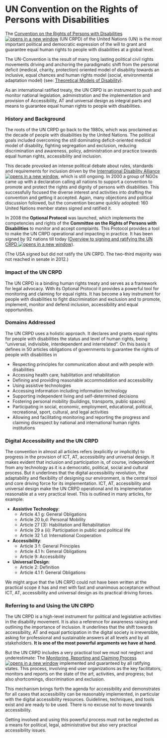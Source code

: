 # UN Convention on the Rights of Persons with Disabilities

The [Convention on the Rights of Persons with Disabilities ![opens in a new window](https://dequeuniversity.com/assets/images/template/courses2014/new-window.png)](https://www.un.org/disabilities/documents/convention/convention_accessible_pdf.pdf) (UN CRPD) of the United Nations (UN) is the most important political and democratic expression of the will to grant and guarantee equal human rights to people with disabilities at a global level.

The UN-Convention is the result of many long lasting political civil rights movements driving and anchoring the paradigmatic shift from the personal deficit (medical, charity, protection) oriented model of disability towards an inclusive, equal chances and human rights model (social, environmental adaptation model) (see: [Theoretical Models of Disability](https://dequeuniversity.com/class/iaap-cpacc/accessibility-standards-laws/class/iaap-cpacc/models-of-disability)).

As an international ratified treaty, the UN CRPD is an instrument to push and monitor national legislation, administration and the implementation and provision of Accessibility, AT and universal design as integral parts and means to guarantee equal human rights to people with disabilities.

### History and Background

The roots of the UN CRPD go back to the 1980s, which was proclaimed as the decade of people with disabilities by the United Nations. The political goals included overcoming the still dominating deficit-oriented medical model of disability, fighting segregation and exclusion, reducing discrimination and awareness, policy, administration and practice towards equal human rights, accessibility and inclusion.

This decade provoked an intense political debate about rules, standards and requirements for inclusion driven by the [International Disability Alliance ![opens in a new window](https://dequeuniversity.com/assets/images/template/courses2014/new-window.png)](http://www.internationaldisabilityalliance.org/), which is still ongoing. In 2000 a group of NGOs came up with a declaration calling all nations to support a convention to promote and protect the rights and dignity of persons with disabilities. This successfully focused the diverse interest and activities into drafting the convention and getting it accepted. Again, many objections and political discussion followed, but the convention became quickly adopted: 160 United Nations member states signed and ratified it.

In 2008 the **Optional Protocol** was launched, which implements the competencies and rights of the **Committee on the Rights of Persons with Disabilities** to monitor and accept complaints. This Protocol provides a tool to make the UN CRPD operational and impacting in practice. It has been signed by 92 nations till today ([Overview to signing and ratifying the UN CRPD ![opens in a new window](https://dequeuniversity.com/assets/images/template/courses2014/new-window.png)](http://indicators.ohchr.org/)).

(The USA signed but did not ratify the UN CRPD. The two-third majority was not reached in senate in 2012.)

### Impact of the UN CRPD

The UN CRPD is a binding human rights treaty and serves as a framework for legal advocacy. With its Optional Protocol it provides a powerful tool for monitoring and claiming for equal rights. It has become a key instrument for people with disabilities to fight discrimination and exclusion and to promote, implement, monitor and defend inclusion, accessibility and equal opportunities.

### Domains Addressed

The UN CRPD uses a holistic approach. It declares and grants equal rights for people with disabilities the status and level of human rights, being “universal, indivisible, interdependent and interrelated”. On this basis it defines in 50 articles obligations of governments to guarantee the rights of people with disabilities in

* Respecting principles for communication about and with people with disabilities
* Accessing health care, habilitation and rehabilitation
* Defining and providing reasonable accommodation and accessibility
* Using assistive technologies&#x20;
* Accessing information including information technology
* Supporting independent living and self-determined decisions
* Fostering personal mobility (buildings, transports, public spaces)
* Participating in social, economic, employment, educational, political, recreational, sport, cultural, and legal activities
* Allowing and facilitating monitoring and reporting the progress and claiming disrespect by national and international human rights institutions

### Digital Accessibility and the UN CRPD

The convention in almost all articles refers (explicitly or implicitly) to progress in the provision of ICT, AT, accessibility and universal design. It makes evident that inclusion and participation is, of course, independent from any technology as it is a democratic, political, social and cultural process. But it underlines that the digital accessibility revolution, the adaptability and flexibility of designing our environment, is the central tool and core driving force for its implementation. ICT, AT, accessibility and universal design make the UN CRPD operational and its implementation reasonable at a very practical level. This is outlined in many articles, for example:

* **Assistive Technology**:
  * Article 4.1 g: General Obligations
  * Article 20 b,d: Personal Mobility
  * Article 27 (3): Habilitation and Rehabilitation
  * Article 29 a (ii): Participation in public and political life
  * Article 32 1.d: International Cooperation
* **Accessibility**:
  * Article 3 f: General Principles
  * Article 4.1 h: General Obligations
  * Article 9: Accessibility
* **Universal Design**:
  * Article 2: Definition
  * Article 4.1 f: General Obligations

We might argue that the UN CRPD could not have been written at the practical scope it has and met with fast and unanimous acceptance without ICT, AT, accessibility and universal design as its practical driving forces.

### Referring to and Using the UN CRPD

The UN CRPD is a high-level instrument for political and legislative activities in the disability movement. It is also a reference for awareness raising and outlining the importance of inclusion. It underlines that the shift towards accessibility, AT and equal participation in the digital society is irreversible, asking for professional and sustainable answers at all levels and by all stakeholders. **It is one of the most powerful arguments we have at hand**.

But the UN CRPD includes a very practical tool we must not neglect and underestimate: The [Monitoring, Reporting and Claiming Process ![opens in a new window](https://dequeuniversity.com/assets/images/template/courses2014/new-window.png)](http://www.ohchr.org/Documents/Publications/Disabilities_training_17EN.pdf) implemented and guaranteed by all ratifying states. This process, involving end user organizations as the key facilitators, monitors and reports on the state of the art, activities, and progress; but also shortcomings, discrimination and exclusion.&#x20;

This mechanism brings forth the agenda for accessibility and demonstrates for all cases that accessibility can be reasonably implemented, in particular with the digital accessibility resources. Guidelines, techniques, and tools exist and are ready to be used. There is no excuse not to move towards accessibility.

Getting involved and using this powerful process must not be neglected as a means for political, legal, administrative but also very practical accessibility issues.
